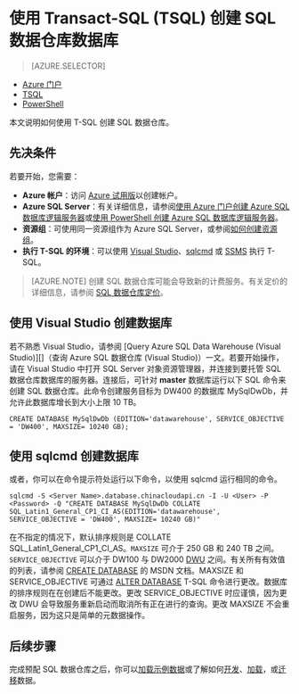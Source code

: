 <!-- Remove MSDN subscription benifits & azure portal sqlDW & load samples  -->
<properties
   pageTitle="使用 TSQL 创建 SQL 数据仓库 | Azure"
   description="了解如何使用 TSQL 创建 Azure SQL 数据仓库"
   services="sql-data-warehouse"
   documentationCenter="NA"
   authors="lodipalm"
   manager="barbkess"
   editor=""
   tags="azure-sql-data-warehouse"/>  


<tags
   ms.service="sql-data-warehouse"
   ms.devlang="NA"
   ms.topic="hero-article"
   ms.tgt_pltfrm="NA"
   ms.workload="data-services"
   ms.date="08/24/2016"
   wacn.date="10/17/2016"/>  


# 使用 Transact-SQL (TSQL) 创建 SQL 数据仓库数据库

> [AZURE.SELECTOR]
- [Azure 门户](/documentation/articles/sql-data-warehouse-get-started-provision/)
- [TSQL](/documentation/articles/sql-data-warehouse-get-started-create-database-tsql/)
- [PowerShell](/documentation/articles/sql-data-warehouse-get-started-provision-powershell/)

本文说明如何使用 T-SQL 创建 SQL 数据仓库。

## 先决条件

若要开始，您需要：

- **Azure 帐户**：访问 [Azure 试用版][]以创建帐户。
- **Azure SQL Server**：有关详细信息，请参阅[使用 Azure 门户创建 Azure SQL 数据库逻辑服务器][]或[使用 PowerShell 创建 Azure SQL 数据库逻辑服务器][]。
- **资源组**：可使用同一资源组作为 Azure SQL Server，或参阅[如何创建资源组][]。
- **执行 T-SQL 的环境**：可以使用 [Visual Studio][Installing Visual Studio and SSDT]、[sqlcmd][] 或 [SSMS][] 执行 T-SQL。

> [AZURE.NOTE] 创建 SQL 数据仓库可能会导致新的计费服务。有关定价的详细信息，请参阅 [SQL 数据仓库定价][]。

## 使用 Visual Studio 创建数据库

若不熟悉 Visual Studio，请参阅 [Query Azure SQL Data Warehouse (Visual Studio)][]（查询 Azure SQL 数据仓库 (Visual Studio)）一文。若要开始操作，请在 Visual Studio 中打开 SQL Server 对象资源管理器，并连接到要托管 SQL 数据仓库数据库的服务器。连接后，可针对 **master** 数据库运行以下 SQL 命令来创建 SQL 数据仓库。此命令创建服务目标为 DW400 的数据库 MySqlDwDb，并允许此数据库增长到大小上限 10 TB。


	CREATE DATABASE MySqlDwDb (EDITION='datawarehouse', SERVICE_OBJECTIVE = 'DW400', MAXSIZE= 10240 GB);


## 使用 sqlcmd 创建数据库

或者，你可以在命令提示符处运行以下命令，以使用 sqlcmd 运行相同的命令。


	sqlcmd -S <Server Name>.database.chinacloudapi.cn -I -U <User> -P <Password> -Q "CREATE DATABASE MySqlDwDb COLLATE SQL_Latin1_General_CP1_CI_AS(EDITION='datawarehouse', SERVICE_OBJECTIVE = 'DW400', MAXSIZE= 10240 GB)"


在不指定的情况下，默认排序规则是 COLLATE SQL\_Latin1\_General\_CP1\_CI\_AS。`MAXSIZE` 可介于 250 GB 和 240 TB 之间。`SERVICE_OBJECTIVE` 可以介于 DW100 与 DW2000 [DWU][] 之间。有关所有有效值的列表，请参阅 [CREATE DATABASE][] 的 MSDN 文档。MAXSIZE 和 SERVICE\_OBJECTIVE 可通过 [ALTER DATABASE][] T-SQL 命令进行更改。数据库的排序规则在在创建后不能更改。更改 SERVICE\_OBJECTIVE 时应谨慎，因为更改 DWU 会导致服务重新启动而取消所有正在进行的查询。更改 MAXSIZE 不会重启服务，因为这只是简单的元数据操作。

## 后续步骤

完成预配 SQL 数据仓库之后，你可以[加载示例数据][]或了解如何[开发][]、[加载][]，或[迁移][]数据。

<!--Article references-->
[DWU]: /documentation/articles/sql-data-warehouse-overview-what-is
[how to create a SQL Data Warehouse from the Azure portal]: /documentation/articles/sql-data-warehouse-get-started-provision/
[使用 Visual Studio 连接到 SQL 数据仓库]: /documentation/articles/sql-data-warehouse-get-started-connect/
[迁移]: /documentation/articles/sql-data-warehouse-overview-migrate/
[开发]: /documentation/articles/sql-data-warehouse-overview-develop/
[加载]: /documentation/articles/sql-data-warehouse-overview-load/
[加载示例数据]: /documentation/articles/sql-data-warehouse-load-sample-databases/
[使用 Azure 门户创建 Azure SQL 数据库逻辑服务器]: /documentation/articles/sql-database-get-started/
[使用 PowerShell 创建 Azure SQL 数据库逻辑服务器]: /documentation/articles/sql-database-get-started-powershell
[如何创建资源组]: /documentation/articles/resource-group-template-deploy-portal
[Installing Visual Studio and SSDT]: /documentation/articles/sql-data-warehouse-install-visual-studio/
[sqlcmd]: /documentation/articles/sql-data-warehouse-get-started-connect-sqlcmd/

<!--MSDN references--> 
[CREATE DATABASE]: https://msdn.microsoft.com/zh-cn/library/mt204021.aspx
[ALTER DATABASE]: https://msdn.microsoft.com/zh-cn/library/mt204042.aspx
[SSMS]: https://msdn.microsoft.com/zh-cn/library/mt238290.aspx

<!--Other Web references-->
[SQL 数据仓库定价]: /pricing/details/sql-data-warehouse/
[Azure 试用版]: /pricing/1rmb-trial/
[MSDN Azure 信用额度]: /pricing/member-offers/

<!---HONumber=Mooncake_1010_2016-->